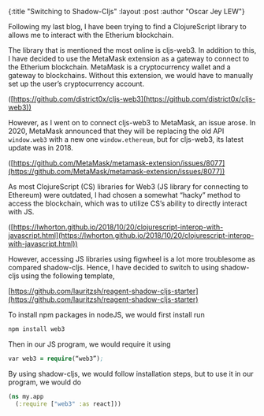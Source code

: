 {:title  "Switching to Shadow-Cljs"
 :layout :post
 :author "Oscar Jey LEW"}

Following my last blog, I have been trying to find a ClojureScript library to allows me to interact with the Etherium blockchain.

The library that is mentioned the most online is cljs-web3. In addition to this, I have decided to use the MetaMask extension as a gateway to connect to the Etherium blockchain. MetaMask is a cryptocurrency wallet and a gateway to blockchains. Without this extension, we would have to manually set up the user’s cryptocurrency account.

([https://github.com/district0x/cljs-web3](https://github.com/district0x/cljs-web3))

However, as I went on to connect cljs-web3 to MetaMask, an issue arose. In 2020, MetaMask announced that they will be replacing the old API ```window.web3``` with a new one ```window.ethereum```, but for cljs-web3, its latest update was in 2018. 

([https://github.com/MetaMask/metamask-extension/issues/8077](https://github.com/MetaMask/metamask-extension/issues/8077))

As most ClojureScript (CS) libraries for Web3 (JS library for connecting to Ethereum) were outdated, I had chosen a somewhat “hacky” method to access the blockchain, which was to utilize CS’s ability to directly interact with JS.

([https://lwhorton.github.io/2018/10/20/clojurescript-interop-with-javascript.html](https://lwhorton.github.io/2018/10/20/clojurescript-interop-with-javascript.html))

However, accessing JS libraries using figwheel is a lot more troublesome as compared shadow-cljs. Hence, I have decided to switch to using shadow-cljs using the following template,

[https://github.com/lauritzsh/reagent-shadow-cljs-starter](https://github.com/lauritzsh/reagent-shadow-cljs-starter)

To install npm packages in nodeJS, we would first install run
```clojure
npm install web3
```
Then in our JS program, we would require it using
```clojure
var web3 = require(“web3”);
```
By using shadow-cljs, we would follow installation steps, but to use it in our program, we would do
```clojure
(ns my.app
  (:require ["web3" :as react]))
```
